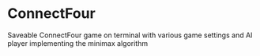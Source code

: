# ConnectFour
Saveable ConnectFour game on terminal with various game settings and AI player implementing the minimax algorithm
